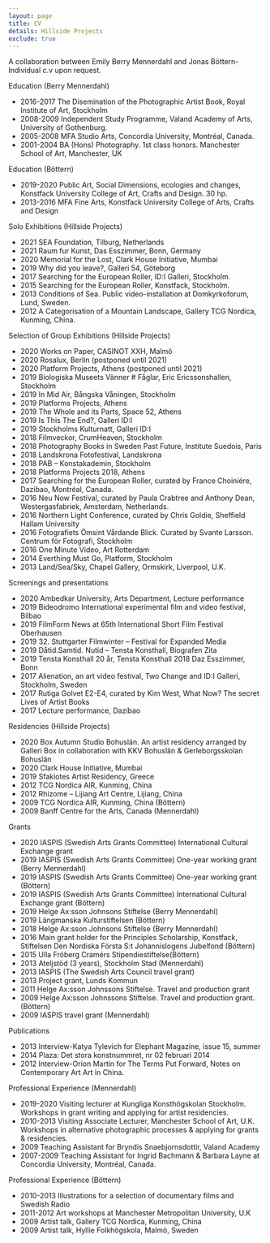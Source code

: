 ```yaml
---
layout: page
title: CV
details: Hillside Projects
exclude: true
---
```

A collaboration between Emily Berry Mennerdahl and Jonas Böttern-<br/> Individual c.v upon request.<br/>

Education (Berry Mennerdahl)

* 2016-2017	The Disemination of the Photographic Artist Book, Royal Institute of Art, Stockholm
* 2008-2009	Independent Study Programme, Valand Academy of Arts, University of Gothenburg.
* 2005-2008	MFA Studio Arts, Concordia University, Montréal, Canada.
* 2001-2004	BA (Hons) Photography. 1st class honors. Manchester School of Art, Manchester, UK

Education (Böttern)

* 2019-2020     Public Art, Social Dimensions, ecologies and changes, Konstfack University             College of Art, Crafts and Design. 30 hp.
* 2013-2016	MFA Fine Arts, Konstfack University College of Arts, Crafts and Design

Solo Exhibitions (Hillside Projects)

* 2021 SEA Foundation, Tilburg, Netherlands
* 2021                Raum fur Kunst, Das Esszimmer, Bonn, Germany
* 2020                Memorial for the Lost, Clark House Initiative, Mumbai
* 2019		Why did you leave?, Galleri 54, Göteborg
* 2017		Searching for the European Roller, ID:I Galleri, Stockholm.
* 2015		Searching for the European Roller, Konstfack, Stockholm.  
* 2013   	Conditions of Sea. Public video-installation at Domkyrkoforum, Lund, Sweden.
* 2012	  A Categorisation of a Mountain Landscape, Gallery TCG Nordica, Kunming, China.

Selection of Group Exhibitions (Hillside Projects)

* 2020 Works on Paper, CASINOT XXH, Malmö
* 2020 Rosalux, Berlin (postponed until 2021)
* 2020 Platform Projects, Athens (postponed until 2021)
* 2019 Biologiska Museets Vänner # Fåglar, Eric Ericssonshallen, Stockholm
* 2019 In Mid Air, Bångska Våningen, Stockholm
* 2019 Platforms Projects, Athens
* 2019 The Whole and its Parts, Space 52, Athens
* 2019 Is This The End?, Galleri ID:I
* 2019 Stockholms Kulturnatt, Galleri ID:I
* 2018 Filmveckor, CrumHeaven, Stockholm
* 2018 Photography Books in Sweden Past Future, Institute Suedois, Paris
* 2018 Landskrona Fotofestival, Landskrona
* 2018 PAB – Konstakademin, Stockholm
* 2018 Platforms Projects 2018, Athens
* 2017	Searching for the European Roller, curated by France Choiniére, Dazibao, Montréal, Canada.
* 2016	Neu Now Festival, curated by Paula Crabtree and Anthony Dean, Westergasfabriek, Amsterdam, Netherlands.
* 2016	Northern Light Conference, curated by Chris Goldie, Sheffield Hallam University
* 2016	Fotografiets Ömsint Vårdande Blick. Curated by Svante Larsson. Centrum för Fotografi, Stockholm
* 2016		One Minute Video, Art Rotterdam
* 2014		Everthing Must Go, Platform, Stockholm
* 2013		Land/Sea/Sky, Chapel Gallery, Ormskirk, Liverpool, U.K.

Screenings and presentations

* 2020 Ambedkar University, Arts Department, Lecture performance
* 2019 Bideodromo International experimental film and video festival, Bilbao
* 2019 FilmForm News at 65th International Short Film Festival Oberhausen
* 2019 32. Stuttgarter Filmwinter – Festival for Expanded Media
* 2019 Dåtid.Samtid. Nutid – Tensta Konsthall, Biografen Zita
* 2019 Tensta Konsthall 20 år, Tensta Konsthall 2018 Daz Esszimmer, Bonn
* 2017	Alienation, an art video festival, Two Change and ID:I Galleri, Stockholm, Sweden
* 2017	Rutiga Golvet E2-E4, curated by Kim West, What Now? The secret Lives of Artist Books
* 2017	Lecture performance, Dazibao

Residencies (Hillside Projects)

* 2020 Box Autumn Studio Bohuslän. An artist residency arranged by Galleri Box in collaboration with KKV Bohuslän & Gerleborgsskolan Bohuslän
* 2020 Clark House Initiative, Mumbai
* 2019 Sfakiotes Artist Residency, Greece
* 2012 TCG Nordica AIR, Kunming, China
* 2012 Rhizome – Lijiang Art Centre, Lijiang, China
* 2009 TCG Nordica AIR, Kunming, China (Böttern)
* 2009 Banff Centre for the Arts, Canada (Mennerdahl)

Grants

* 2020 IASPIS (Swedish Arts Grants Committee) International Cultural Exchange grant
* 2019 IASPIS (Swedish Arts Grants Committee) One-year working grant (Berry Mennerdahl)
* 2019 IASPIS (Swedish Arts Grants Committee) One-year working grant (Böttern)
* 2019 IASPIS (Swedish Arts Grants Committee) International Cultural Exchange grant (Böttern)
* 2019 Helge Ax:sson Johnsons Stiftelse (Berry Mennerdahl)
* 2019 Längmanska Kulturstiftelsen (Böttern)
* 2018 Helge Ax:sson Johnsons Stiftelse (Berry Mennerdahl)
* 2016	Main grant holder for the Principles Scholarship, Konstfack, Stiftelsen Den Nordiska Första S:t Johannislogens Jubelfond (Böttern)
* 2015		Ulla Fröberg Cramérs Stipendiestiftelse(Böttern)
* 2013		Ateljstöd (3 years), Stockholm Stad (Mennerdahl)
* 2013		IASPIS (The Swedish Arts Council travel grant)
* 2013		Project grant, Lunds Kommun
* 2011		Helge Ax:sson Johnssons Stiftelse. Travel and production grant
* 2009		Helge Ax:sson Johnssons Stiftelse. Travel and production grant. (Böttern)
* 2009		IASPIS travel grant (Mennerdahl)

Publications

* 2013		Interview-Katya Tylevich for Elephant Magazine, issue 15, summer
* 2014		Plaza: Det stora konstnummret, nr 02 februari 2014
* 2012	Interview-Orion Martin for The Terms Put Forward, Notes on Contemporary Art Art in China.

Professional Experience (Mennerdahl)

* 2019-2020 Visiting lecturer at Kungliga Konsthögskolan Stockholm. Workshops in grant writing and applying for artist residencies.
* 2010-2013	Visiting Associate Lecturer, Manchester School of Art, U.K. Workshops in alternative photographic processes & applying for grants & residencies.
* 2009		Teaching Assistant for Bryndis Snaebjornsdottir, Valand Academy
* 2007-2009	Teaching Assistant for Ingrid Bachmann & Barbara Layne at Concordia University, Montréal, Canada.

Professional Experience (Böttern)

* 2010-2013 	Illustrations for a selection of documentary films and Swedish Radio
* 2011-2012 	Art workshops at Manchester Metropolitan University, U.K
* 2009 		Artist talk, Gallery TCG Nordica, Kunming, China
* 2009 		Artist talk, Hyllie Folkhögskola, Malmö, Sweden
